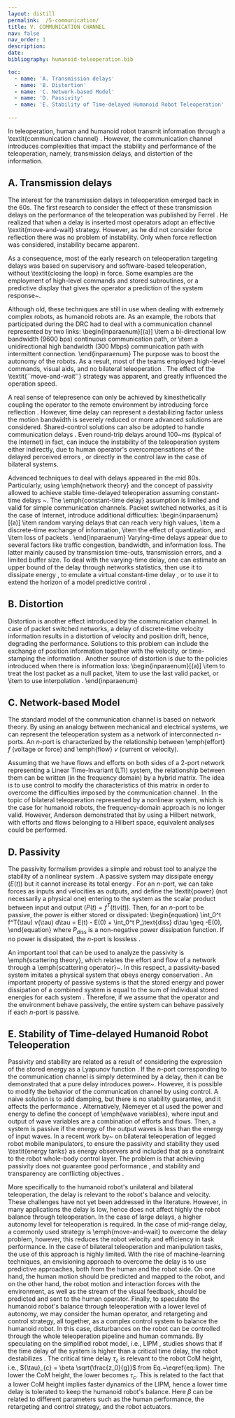 ```yaml
---
layout: distill
permalink:  /5-communication/
title: V. COMMUNICATION CHANNEL
nav: false
nav_order: 1
description:
date:
bibliography: humanoid-teleoperation.bib

toc:
  - name: 'A. Transmission delays'
  - name: 'B. Distortion'
  - name: 'C. Network-based Model'
  - name: 'D. Passivity'
  - name: 'E. Stability of Time-delayed Humanoid Robot Teleoperation'
  
---
```


In teleoperation, human and humanoid robot transmit information through a \textit{communication channel} <d-cite key="Bemporad_CDC1998"></d-cite>.
However, the communication channel introduces complexities that impact the stability and performance of the teleoperation, namely, transmission delays, and distortion of the information.
		
## A. Transmission delays

The interest for the transmission delays in teleoperation emerged back in the 60s.
The first research to consider the effect of these transmission delays on the performance of the teleoperation was published by Ferrel <d-cite key="Ferrel_THFE1965"></d-cite>. 
He realized that when a delay is inserted most operators adopt an effective \textit{move-and-wait} strategy.
However, as he did not consider force reflection there was no problem of instability.
Only when force reflection was considered, instability became apparent.
			
As a consequence, most of the early research on teleoperation targeting delays was based on
supervisory and software-based teleoperation, without	\textit{closing the loop} in force.
Some examples are the employment of high-level commands and stored subroutines,
or a predictive display that gives the operator a
prediction of the system response~<d-cite key="Bemporad_CDC1998"></d-cite>.
			
Although old, these techniques are still in use when dealing with extremely complex robots,
as humanoid robots are.
As an example, the robots that participated during the DRC
had to deal	with a communication channel represented by two links:
\begin{inparaenum}[(a)]
\item a bi-directional low bandwidth (9600 bps) continuous communication path, or
\item a unidirectional high bandwidth (300 Mbps) communication path with intermittent connection.
\end{inparaenum}
The purpose was to boost the autonomy of the robots.
As a result, most of the teams employed high-level commands, visual aids, and no bilateral
teleoperation <d-cite key="feng2015optimization"></d-cite>.
The effect of the \textit{``move-and-wait''}	strategy was apparent, and greatly influenced the operation speed.
			
A real sense of telepresence can only be achieved by	kinesthetically coupling the operator to the remote environment by
introducing force reflection <d-cite key="hokayem2006bilateral"></d-cite>.
However, time delay can represent a destabilizing factor unless the motion bandwidth is severely reduced
or more advanced solutions are considered.
Shared-control solutions can also be adopted to handle communication
delays <d-cite key="liu2013"></d-cite>.
Even round-trip delays around 100~ms (typical of the Internet) in fact, can induce the instability of the teleoperation system either indirectly, due to human operator's overcompensations of the delayed perceived errors <d-cite key="ferrell1965"></d-cite>, or directly in the control law in the case of bilateral systems.

Advanced techniques to deal with delays appeared in the mid 80s.
Particularly, using \emph{network theory} and the concept of passivity allowed to achieve stable
time-delayed teleoperation assuming constant-time delays <d-cite key="Anderson_IJRR1992"></d-cite>~<d-cite key="Niemeyer_JOE1991"></d-cite>.
The \emph{constant-time delay} assumption is limited and valid for simple communication channels.
Packet switched networks, as it is the case of Internet, introduce additional difficulties:
\begin{inparaenum}[(a)]
\item random varying delays that can reach very high values,
\item a discrete-time exchange of information,
\item the effect of quantization, and
\item loss of packets <d-cite key="hokayem2006bilateral"></d-cite>.
\end{inparaenum}
Varying-time delays appear due to several factors like traffic congestion, bandwidth, and information loss.
The latter mainly caused by transmission time-outs, transmission errors, and a limited buffer size.
To deal with the varying-time delay,
one can
estimate an upper bound of the delay
through networks statistics, then use it to dissipate energy <d-cite key="Lozano_Mechatronics2002"></d-cite>,
to emulate a virtual constant-time delay <d-cite key="Kosuge_ICRA1996"></d-cite>, or to use it to extend the horizon of a model predictive control <d-cite key="Bemporad_CDC1998"></d-cite>.

## B. Distortion
			
Distortion is another effect introduced by the communication channel.
In case of packet switched networks, a delay of discrete-time velocity information results in a distortion of velocity and position drift, hence, degrading the performance.
Solutions to this problem can include the exchange of position information together with the velocity, or time-stamping the information <d-cite key="Chopra_ACC2003"></d-cite>.
Another source of distortion is due to the policies introduced when there is information loss:
\begin{inparaenum}[(a)]
\item to treat the lost packet as a null packet,
\item to use the last valid packet, or
\item to use interpolation <d-cite key="hokayem2006bilateral"></d-cite>.
\end{inparaenum}
			
## C. Network-based Model

The standard model of the communication channel is based on network theory.
By using an analogy between mechanical and electrical systems, we can represent the teleoperation system as
a network of interconnected $n$-ports. 
An $n$-port is characterized by the relationship between \emph{effort} $f$ (voltage or force) and \emph{flow} $v$ (current or velocity).

Assuming that we have flows and efforts on both sides of a 2-port network representing a Linear Time-Invariant
(LTI) system, the relationship between them can be written (in the frequency domain) by a hybrid matrix.
The idea is to use control to modify the characteristics of this matrix in order to overcome the difficulties imposed by the communication channel <d-cite key="hokayem2006bilateral"></d-cite>.
In the topic of bilateral teleoperation represented by a nonlinear system, which is the case for humanoid robots, the frequency-domain approach is no longer valid.
However, Anderson <d-cite key="Anderson_IJRR1992"></d-cite> demonstrated that by using a Hilbert network, with efforts and flows
belonging to a Hilbert space, equivalent analyses could be performed.
			
## D. Passivity

The passivity formalism provides a simple and robust tool to analyze the stability of a nonlinear system <d-cite key="Niemeyer_JOE1991"></d-cite>.
A passive system may dissipate energy ($E(t)$) but it cannot increase its total energy <d-cite key="Anderson_TAC1989"></d-cite>.
For an $n$-port, we can take forces as inputs and velocities as outputs, and define the \textit{power}
(not necessarily a physical one) entering to the system as the scalar product between input and output
($P(t) = f^T(t) v(t)$).
Then, for an $n$-port to be passive, the power is either stored or dissipated:
\begin{equation}
\int_0^t f^T(\tau) v(\tau) d\tau = E(t) - E(0) + \int_0^t P_\text{diss} d\tau
\geq -E(0),
\end{equation}
where $P_\text{diss}$ is a non-negative power dissipation function. If no power is dissipated, the $n$-port is lossless <d-cite key="Niemeyer_JOE1991"></d-cite>.



An important tool that can be used to analyze the passivity
is \emph{scattering theory}, which relates the effort and flow of a network through a  \emph{scattering operator}~<d-cite key="Anderson_TAC1989, hokayem2006bilateral"></d-cite>.
In this respect, a passivity-based system imitates a physical system that obeys energy conservation
<d-cite key="Niemeyer_JOE1991"></d-cite>.
An important property of passive systems is that the stored energy and power dissipation of a combined system is equal to the sum of individual stored energies for each system <d-cite key="Niemeyer_JOE1991"></d-cite>.
Therefore, if we assume that the operator and the environment behave passively, the entire system can behave passively if each $n$-port is passive.


			
## E. Stability of Time-delayed Humanoid Robot Teleoperation

Passivity and stability are related as a result of considering the expression of the stored energy as a Lyapunov function <d-cite key="Niemeyer_JOE1991"></d-cite>.
If the $n$-port corresponding to the communication channel is simply determined by a delay, then it can be demonstrated that a pure delay introduces power~<d-cite key="Anderson_TAC1989"></d-cite>.
However, it is possible to modify the behavior of the communication channel by using control.
A naive solution is to add damping, but there is no stability guarantee, and it affects the performance <d-cite key="Niemeyer_JOE1991"></d-cite>.
Alternatively, Niemeyer et al <d-cite key="Niemeyer_JOE1991"></d-cite> used the power and energy to define the concept of \emph{wave variables}, where input and output of wave variables are a combination of efforts and flows.
Then, a system is passive if the energy of the output waves is less than the energy of input waves.
In a recent work by~<d-cite key="risiglione2021passivity"></d-cite> on bilateral teleoperation of legged robot mobile manipulators, to ensure the passivity and stability they used \textit{energy tanks} as energy observers and included that as a constraint to the robot whole-body control layer.
The problem is that achieving passivity does not guarantee good performance <d-cite key="Chopra_ACC2003"></d-cite>, and stability and transparency are conflicting objectives <d-cite key="hokayem2006bilateral"></d-cite>.

More specifically to the humanoid robot's unilateral and bilateral teleoperation, the delay is relevant to the robot's balance and velocity. These challenges have not yet been addressed in the literature. However, in many applications the delay is low, hence does not affect highly the robot balance through teleoperation. In the case of large delays, a higher autonomy level for teleoperation is required. In the case of mid-range delay, a commonly used strategy is \emph{move-and-wait} to overcome the delay problem, however, this reduces the robot velocity and efficiency in task performance. In the case of bilateral teleoperation and manipulation tasks, the use of this approach is highly limited.
With the rise of machine-learning techniques, an envisioning approach to overcome the delay is to use predictive approaches, both from the human and the robot side.
On one hand, the human motion should be predicted and mapped to the robot, and on the other hand, the robot motion and interaction forces with the environment, as well as the stream of the visual feedback, should be predicted and sent to the human operator. 
Finally, to speculate the humanoid robot's balance through teleoperation with a lower level of autonomy, we may consider the human operator, and retargeting and control strategy, all together, as a complex control system to balance the humanoid robot. In this case, disturbances on the robot can be controlled through the whole teleoperation pipeline and human commands.
By speculating on the simplified robot model, i.e., LIPM , studies shows that if the time delay of the system is higher than a critical time delay, the robot destabilizes <d-cite key="milton2009time"></d-cite>. The critical time delay ${\tau}_{c}$ is relevant to the robot CoM height, i.e., ${\tau}_{c} = \beta  \sqrt{\frac{z_0}{g}}$ from Eq.~\eqref{eq:lipm}. The lower the CoM height, the lower becomes ${\tau}_{c}$.
This is related to the fact that a lower CoM height implies faster dynamics of the LIPM, hence a lower time delay is tolerated to keep the humanoid robot's balance. Here $\beta$ can be related to different parameters such as the human performance, the retargeting and control strategy, and the robot actuators.
